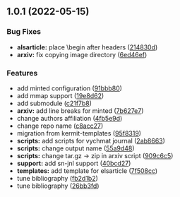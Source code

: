## 1.0.1 (2022-05-15)


### Bug Fixes

* **alsarticle:** place \begin after headers ([214830d](https://github.com/yamadharma/academic-article-template/commit/214830df58e783eb472e759994c2c75f72140eed))
* **arxiv:** fix copying image directory ([6ed46ef](https://github.com/yamadharma/academic-article-template/commit/6ed46ef0b3748b59c2fb42c333d80e3d19111e09))


### Features

* add minted configuration ([91bbb80](https://github.com/yamadharma/academic-article-template/commit/91bbb807649816160e5f54cc4dcfdf7ef7c04152))
* add mmap support ([19e8d62](https://github.com/yamadharma/academic-article-template/commit/19e8d62370781b71833b9f45e1daff60365479f5))
* add submodule ([c21f7b8](https://github.com/yamadharma/academic-article-template/commit/c21f7b85c83fd4935944500378c8355dd936d409))
* **arxiv:** add line breaks for minted ([7b627e7](https://github.com/yamadharma/academic-article-template/commit/7b627e7e47acc0ac43b587944a3eaa522b155730))
* change authors affiliation ([4fb5e9d](https://github.com/yamadharma/academic-article-template/commit/4fb5e9dc87eb1a7ab4823ba45ca8c318aec50485))
* change repo name ([c8acc27](https://github.com/yamadharma/academic-article-template/commit/c8acc2779ccf7f1952249e7bad7b80a6d00b11b3))
* migration from kermit-templates ([95f8319](https://github.com/yamadharma/academic-article-template/commit/95f8319a8186ea7c231ba60a76916bd904508ad9))
* **scripts:** add scripts for vychmat journal ([2ab8663](https://github.com/yamadharma/academic-article-template/commit/2ab866351b7ce26c87c84f3eb1cc916461cdb128))
* **scripts:** change output name ([55a9d48](https://github.com/yamadharma/academic-article-template/commit/55a9d4818abc7695de82ec12cda3f47bd67efe91))
* **scripts:** change tar.gz -> zip in arxiv script ([909c6c5](https://github.com/yamadharma/academic-article-template/commit/909c6c506a9453685f1f6ecf55554432bc5b8610))
* **support:** add sn-jnl support ([40bcd27](https://github.com/yamadharma/academic-article-template/commit/40bcd276614c6460a7a511bc5dbd759501741743))
* **templates:** add template for elsarticle ([7f508cc](https://github.com/yamadharma/academic-article-template/commit/7f508ccdffb2e8eed012622b630895e3b9de954b))
* tune bibliography ([fb2d1b2](https://github.com/yamadharma/academic-article-template/commit/fb2d1b2a8698b8a18435592ed414c3bcc4298853))
* tune bibliography ([26bb3fd](https://github.com/yamadharma/academic-article-template/commit/26bb3fdb7337a69bd17d49bbf8f29cd3a10bfaea))





